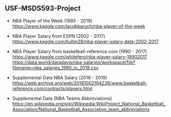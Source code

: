 ## USF-MSDS593-Project

- NBA Player of the Week (1985 - 2019)
https://www.kaggle.com/jacobbaruch/nba-player-of-the-week

- NBA Player Salary from ESPN (2002 - 2017)
https://www.kaggle.com/hultm28/nba-player-salary-data-2002-2017

- NBA Player Salary from basketball-reference.com (1990 - 2017)
https://www.kaggle.com/whitefero/nba-player-salary-19902017
https://data.world/datadavis/nba-salaries/workspace/file?filename=nba_salaries_1990_to_2018.csv

- Supplemental Data NBA Salary (2018 - 2019)
https://web.archive.org/web/20181002194236/www.basketball-reference.com/contracts/players.html

- Supplemental Data (NBA Teams Abbreviations)
https://en.wikipedia.org/wiki/Wikipedia:WikiProject_National_Basketball_Association/National_Basketball_Association_team_abbreviations
